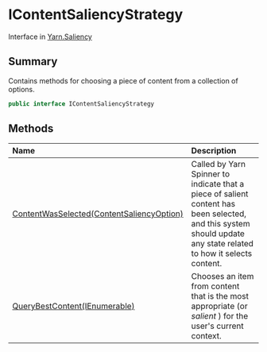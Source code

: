 # IContentSaliencyStrategy

Interface in [Yarn.Saliency](/docs/api/csharp/yarn.saliency.md)

## Summary


Contains methods for choosing a piece of content from a collection of
options.


```csharp
public interface IContentSaliencyStrategy
```

## Methods

|Name|Description|
|:---|:---|
|[ContentWasSelected(ContentSaliencyOption)](/docs/api/csharp/yarn.saliency.icontentsaliencystrategy.contentwasselected.md)|Called by Yarn Spinner to indicate that a piece of salient content has been selected, and this system should update any state related to how it selects content.|
|[QueryBestContent(IEnumerable<ContentSaliencyOption>)](/docs/api/csharp/yarn.saliency.icontentsaliencystrategy.querybestcontent.md)|Chooses an item from content that is the most appropriate (or <i>salient</i> ) for the user's current context.|

